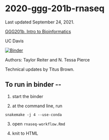 # 2020-ggg-201b-rnaseq

Last updated September 24, 2021.

[GGG201b, Intro to Bioinformatics](https://github.com/ngs-docs/2020-GGG201b-lab)

UC Davis

<!-- [![Binder](https://binder.pangeo.io/badge_logo.svg)](https://binder.pangeo.io/v2/gh/ngs-docs/2020-ggg-201b-rnaseq/stable?urlpath=rstudio) -->

[![Binder](https://mybinder.org/badge_logo.svg)](https://mybinder.org/v2/gh/ngs-docs/2020-ggg-201b-rnaseq/ggg201a_sep24_2021?urlpath=rstudio)

Authors: Taylor Reiter and N. Tessa Pierce

Technical updates by Titus Brown.

## To run in binder --

1) start the binder

2) at the command line, run

```
snakemake -j 4 --use-conda
```

3) open `rnaseq-workflow.Rmd`

4) knit to HTML
